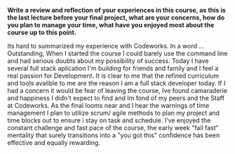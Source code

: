 <b>Write a review and reflection of your experiences in this course, as this is the last lecture before your final project, what are your concerns, how do you plan to manage your time, what have you enjoyed most about the course up to this point.</b>


Its hard to summarized my experience with Codeworks.  In a word ... Outstanding, When I started the course I could barely use the command line and had serious doubts about my possibility of success. Today I have several full stack aplication I'm building for friends and family and I feel a real passion for Development.  It is clear to me that the refined curriculum and tools avalible to me are the reason I am a full stack developer today.  If I had a concern it would be fear of leaving the course, Ive found camaraderie and happiness I didn't expect to find and Im fond of my peers and the Staff at Codeworks.  As the final looms near and I hear the warnings of time management I plan to utilize scrum/ agile methods to plan my project and time blocks out to ensure i stay on task and schedule.  I've enjoyed the constant challenge and fast pace of the course, the early week "fail fast" mentality that surely transitions into a "you got this" confidence has been effective and equally rewarding. 